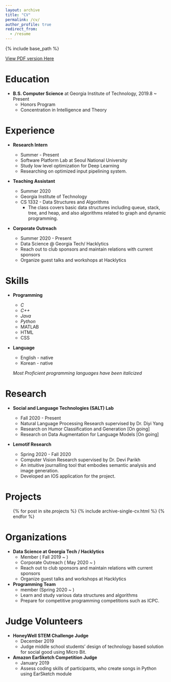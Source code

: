 ```yaml
---
layout: archive
title: "CV"
permalink: /cv/
author_profile: true
redirect_from:
  - /resume
---
```


{% include base_path %}

[View PDF version Here](http://irenelee5645.github.io/files/resume.pdf)



Education
======
* **B.S. Computer Science** at Georgia Institute of Technology, 2019.8 ~ Present
	* Honors Program
	* Concentration in Intelligence and Theory

  

Experience
======
* **Research Intern**
	* Summer - Present
	*  Software Platform Lab at Seoul National University
	* Study low level optimization for Deep Learning
	* Researching on optimized input pipelining system. 
  
* **Teaching Assistant**
	* Summer 2020
	* Georgia Institute of Technology
	* CS 1332 - Data Structures and Algorithms
		* The class covers basic data structures including queue, stack, tree, and heap, and also algorithms related to graph and dynamic programming. 

* **Corporate Outreach**
	* Summer 2020 - Present
	* Data Science @ Georgia Tech/ Hacklytics
	* Reach out to club sponsors and maintain relations with current sponsors
	* Organize guest talks and workshops at Hacklytics

Skills
======

* **Programming**
	* *C*
	* *C++*
	* *Java*
	* *Python*
	* MATLAB
	* HTML
	* CSS

* **Language**
	* English - native
	* Korean - native

	*Most Proficient programming languages have been italicized*

Research
======
* **Social and Language Technologies (SALT) Lab**
	* Fall 2020 - Present
	* Natural Language Processing Research supervised by Dr. Diyi Yang
	* Research on Humor Classification and Generation [On going]
	* Research on Data Augmentation for Language Models [On going]

* **Lemotif Research**
	* Spring 2020 - Fall 2020
	* Computer Vision Research supervised by Dr. Devi Parikh
	* An intuitive journalling tool that embodies semantic analysis and image generation.
	* Developed an IOS application for the project.
  

Projects
======
  <ul>{% for post in site.projects %}
    {% include archive-single-cv.html %}
  {% endfor %}</ul>






Organizations
===
* **Data Science at Georgia Tech / Hacklytics**
	* Member ( Fall 2019 ~ ) 
	* Corporate Outreach ( May 2020 ~ )
	* Reach out to club sponsors and maintain relations with current sponsors
	* Organize guest talks and workshops at Hacklytics
* **Programming Team**
	* member (Spring 2020  ~ )
	* Learn and study various data structures and algorithms
	* Prepare for competitive programming competitions such as ICPC.

Judge Volunteers
===
* **HoneyWell STEM Challenge Judge**
	* December 2019
	* Judge middle school students’ design of technology based solution for social good using Micro Bit.
* **Amazon EarSketch Competition Judge**
	* January 2019
	* Assess coding skills of participants, who create songs in Python using EarSketch module






<!-- 

Use later
Publications
======
  <ul>{% for post in site.publications %}
    {% include archive-single-cv.html %}
  {% endfor %}</ul>
  
Talks
======
  <ul>{% for post in site.talks %}
    {% include archive-single-talk-cv.html %}
  {% endfor %}</ul>
  
Teaching
======
  <ul>{% for post in site.teaching %}
    {% include archive-single-cv.html %}
  {% endfor %}</ul>
  
Service and leadership
======
* Currently signed in to 43 different slack teams -->
